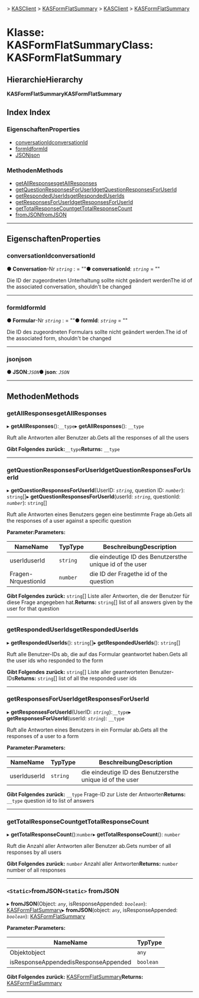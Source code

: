 <span data-ttu-id="3f10b-101">[](../README.md) > [KASClient](../modules/kasclient.md) > [KASFormFlatSummary](../classes/kasclient.kasformflatsummary.md)</span><span class="sxs-lookup"><span data-stu-id="3f10b-101">[](../README.md) > [KASClient](../modules/kasclient.md) > [KASFormFlatSummary](../classes/kasclient.kasformflatsummary.md)</span></span>

# <a name="class-kasformflatsummary"></a><span data-ttu-id="3f10b-102">Klasse: KASFormFlatSummary</span><span class="sxs-lookup"><span data-stu-id="3f10b-102">Class: KASFormFlatSummary</span></span>

## <a name="hierarchy"></a><span data-ttu-id="3f10b-103">Hierarchie</span><span class="sxs-lookup"><span data-stu-id="3f10b-103">Hierarchy</span></span>

<span data-ttu-id="3f10b-104">**KASFormFlatSummary**</span><span class="sxs-lookup"><span data-stu-id="3f10b-104">**KASFormFlatSummary**</span></span>

## <a name="index"></a><span data-ttu-id="3f10b-105">Index </span><span class="sxs-lookup"><span data-stu-id="3f10b-105">Index</span></span>

### <a name="properties"></a><span data-ttu-id="3f10b-106">Eigenschaften</span><span class="sxs-lookup"><span data-stu-id="3f10b-106">Properties</span></span>

* [<span data-ttu-id="3f10b-107">conversationId</span><span class="sxs-lookup"><span data-stu-id="3f10b-107">conversationId</span></span>](kasclient.kasformflatsummary.md#conversationid)
* [<span data-ttu-id="3f10b-108">formId</span><span class="sxs-lookup"><span data-stu-id="3f10b-108">formId</span></span>](kasclient.kasformflatsummary.md#formid)
* [<span data-ttu-id="3f10b-109">JSON</span><span class="sxs-lookup"><span data-stu-id="3f10b-109">json</span></span>](kasclient.kasformflatsummary.md#json)
### <a name="methods"></a><span data-ttu-id="3f10b-110">Methoden</span><span class="sxs-lookup"><span data-stu-id="3f10b-110">Methods</span></span>

* [<span data-ttu-id="3f10b-111">getAllResponses</span><span class="sxs-lookup"><span data-stu-id="3f10b-111">getAllResponses</span></span>](kasclient.kasformflatsummary.md#getallresponses)
* [<span data-ttu-id="3f10b-112">getQuestionResponsesForUserId</span><span class="sxs-lookup"><span data-stu-id="3f10b-112">getQuestionResponsesForUserId</span></span>](kasclient.kasformflatsummary.md#getquestionresponsesforuserid)
* [<span data-ttu-id="3f10b-113">getRespondedUserIds</span><span class="sxs-lookup"><span data-stu-id="3f10b-113">getRespondedUserIds</span></span>](kasclient.kasformflatsummary.md#getrespondeduserids)
* [<span data-ttu-id="3f10b-114">getResponsesForUserId</span><span class="sxs-lookup"><span data-stu-id="3f10b-114">getResponsesForUserId</span></span>](kasclient.kasformflatsummary.md#getresponsesforuserid)
* [<span data-ttu-id="3f10b-115">getTotalResponseCount</span><span class="sxs-lookup"><span data-stu-id="3f10b-115">getTotalResponseCount</span></span>](kasclient.kasformflatsummary.md#gettotalresponsecount)
* [<span data-ttu-id="3f10b-116">fromJSON</span><span class="sxs-lookup"><span data-stu-id="3f10b-116">fromJSON</span></span>](kasclient.kasformflatsummary.md#fromjson)

---

## <a name="properties"></a><span data-ttu-id="3f10b-117">Eigenschaften</span><span class="sxs-lookup"><span data-stu-id="3f10b-117">Properties</span></span>

<a id="conversationid"></a>

###  <a name="conversationid"></a><span data-ttu-id="3f10b-118">conversationId</span><span class="sxs-lookup"><span data-stu-id="3f10b-118">conversationId</span></span>

<span data-ttu-id="3f10b-119">**● Conversation**-Nr *`string`* : = ""</span><span class="sxs-lookup"><span data-stu-id="3f10b-119">**● conversationId**: *`string`* = ""</span></span>

<span data-ttu-id="3f10b-120">Die ID der zugeordneten Unterhaltung sollte nicht geändert werden</span><span class="sxs-lookup"><span data-stu-id="3f10b-120">The id of the associated conversation, shouldn't be changed</span></span>

___
<a id="formid"></a>

###  <a name="formid"></a><span data-ttu-id="3f10b-121">formId</span><span class="sxs-lookup"><span data-stu-id="3f10b-121">formId</span></span>

<span data-ttu-id="3f10b-122">**● Formular**-Nr *`string`* : = ""</span><span class="sxs-lookup"><span data-stu-id="3f10b-122">**● formId**: *`string`* = ""</span></span>

<span data-ttu-id="3f10b-123">Die ID des zugeordneten Formulars sollte nicht geändert werden.</span><span class="sxs-lookup"><span data-stu-id="3f10b-123">The id of the associated form, shouldn't be changed</span></span>

___
<a id="json"></a>

###  <a name="json"></a><span data-ttu-id="3f10b-124">json</span><span class="sxs-lookup"><span data-stu-id="3f10b-124">json</span></span>

<span data-ttu-id="3f10b-125">**● JSON**:*`JSON`*</span><span class="sxs-lookup"><span data-stu-id="3f10b-125">**● json**: *`JSON`*</span></span>

___

## <a name="methods"></a><span data-ttu-id="3f10b-126">Methoden</span><span class="sxs-lookup"><span data-stu-id="3f10b-126">Methods</span></span>

<a id="getallresponses"></a>

###  <a name="getallresponses"></a><span data-ttu-id="3f10b-127">getAllResponses</span><span class="sxs-lookup"><span data-stu-id="3f10b-127">getAllResponses</span></span>

<span data-ttu-id="3f10b-128">▸ **getAllResponses**():`__type`</span><span class="sxs-lookup"><span data-stu-id="3f10b-128">▸ **getAllResponses**(): `__type`</span></span>

<span data-ttu-id="3f10b-129">Ruft alle Antworten aller Benutzer ab.</span><span class="sxs-lookup"><span data-stu-id="3f10b-129">Gets all the responses of all the users</span></span>

<span data-ttu-id="3f10b-130">**Gibt Folgendes zurück:**`__type`</span><span class="sxs-lookup"><span data-stu-id="3f10b-130">**Returns:** `__type`</span></span>

___
<a id="getquestionresponsesforuserid"></a>

###  <a name="getquestionresponsesforuserid"></a><span data-ttu-id="3f10b-131">getQuestionResponsesForUserId</span><span class="sxs-lookup"><span data-stu-id="3f10b-131">getQuestionResponsesForUserId</span></span>

<span data-ttu-id="3f10b-132">▸ **getQuestionResponsesForUserId**(UserID: *`string`*, question ID: *`number`*): `string`[]</span><span class="sxs-lookup"><span data-stu-id="3f10b-132">▸ **getQuestionResponsesForUserId**(userId: *`string`*, questionId: *`number`*): `string`[]</span></span>

<span data-ttu-id="3f10b-133">Ruft alle Antworten eines Benutzers gegen eine bestimmte Frage ab.</span><span class="sxs-lookup"><span data-stu-id="3f10b-133">Gets all the responses of a user against a specific question</span></span>

<span data-ttu-id="3f10b-134">**Parameter:**</span><span class="sxs-lookup"><span data-stu-id="3f10b-134">**Parameters:**</span></span>

| <span data-ttu-id="3f10b-135">Name</span><span class="sxs-lookup"><span data-stu-id="3f10b-135">Name</span></span> | <span data-ttu-id="3f10b-136">Typ</span><span class="sxs-lookup"><span data-stu-id="3f10b-136">Type</span></span> | <span data-ttu-id="3f10b-137">Beschreibung</span><span class="sxs-lookup"><span data-stu-id="3f10b-137">Description</span></span> |
| ------ | ------ | ------ |
| <span data-ttu-id="3f10b-138">userId</span><span class="sxs-lookup"><span data-stu-id="3f10b-138">userId</span></span> | `string` |  <span data-ttu-id="3f10b-139">die eindeutige ID des Benutzers</span><span class="sxs-lookup"><span data-stu-id="3f10b-139">the unique id of the user</span></span> |
| <span data-ttu-id="3f10b-140">Fragen-Nr</span><span class="sxs-lookup"><span data-stu-id="3f10b-140">questionId</span></span> | `number` |  <span data-ttu-id="3f10b-141">die ID der Frage</span><span class="sxs-lookup"><span data-stu-id="3f10b-141">the id of the question</span></span> |

<span data-ttu-id="3f10b-142">**Gibt Folgendes zurück:** `string`[] Liste aller Antworten, die der Benutzer für diese Frage angegeben hat.</span><span class="sxs-lookup"><span data-stu-id="3f10b-142">**Returns:** `string`[] list of all answers given by the user for that question</span></span>

___
<a id="getrespondeduserids"></a>

###  <a name="getrespondeduserids"></a><span data-ttu-id="3f10b-143">getRespondedUserIds</span><span class="sxs-lookup"><span data-stu-id="3f10b-143">getRespondedUserIds</span></span>

<span data-ttu-id="3f10b-144">▸ **getRespondedUserIds**(): `string`[]</span><span class="sxs-lookup"><span data-stu-id="3f10b-144">▸ **getRespondedUserIds**(): `string`[]</span></span>

<span data-ttu-id="3f10b-145">Ruft alle Benutzer-IDs ab, die auf das Formular geantwortet haben.</span><span class="sxs-lookup"><span data-stu-id="3f10b-145">Gets all the user ids who responded to the form</span></span>

<span data-ttu-id="3f10b-146">**Gibt Folgendes zurück:** `string`[] Liste aller geantworteten Benutzer-IDs</span><span class="sxs-lookup"><span data-stu-id="3f10b-146">**Returns:** `string`[] list of all the responded user ids</span></span>

___
<a id="getresponsesforuserid"></a>

###  <a name="getresponsesforuserid"></a><span data-ttu-id="3f10b-147">getResponsesForUserId</span><span class="sxs-lookup"><span data-stu-id="3f10b-147">getResponsesForUserId</span></span>

<span data-ttu-id="3f10b-148">▸ **getResponsesForUserId**(UserID: *`string`*):`__type`</span><span class="sxs-lookup"><span data-stu-id="3f10b-148">▸ **getResponsesForUserId**(userId: *`string`*): `__type`</span></span>

<span data-ttu-id="3f10b-149">Ruft alle Antworten eines Benutzers in ein Formular ab.</span><span class="sxs-lookup"><span data-stu-id="3f10b-149">Gets all the responses of a user to a form</span></span>

<span data-ttu-id="3f10b-150">**Parameter:**</span><span class="sxs-lookup"><span data-stu-id="3f10b-150">**Parameters:**</span></span>

| <span data-ttu-id="3f10b-151">Name</span><span class="sxs-lookup"><span data-stu-id="3f10b-151">Name</span></span> | <span data-ttu-id="3f10b-152">Typ</span><span class="sxs-lookup"><span data-stu-id="3f10b-152">Type</span></span> | <span data-ttu-id="3f10b-153">Beschreibung</span><span class="sxs-lookup"><span data-stu-id="3f10b-153">Description</span></span> |
| ------ | ------ | ------ |
| <span data-ttu-id="3f10b-154">userId</span><span class="sxs-lookup"><span data-stu-id="3f10b-154">userId</span></span> | `string` |  <span data-ttu-id="3f10b-155">die eindeutige ID des Benutzers</span><span class="sxs-lookup"><span data-stu-id="3f10b-155">the unique id of the user</span></span> |

<span data-ttu-id="3f10b-156">**Gibt Folgendes zurück:** `__type` Frage-ID zur Liste der Antworten</span><span class="sxs-lookup"><span data-stu-id="3f10b-156">**Returns:** `__type` question id to list of answers</span></span>

___
<a id="gettotalresponsecount"></a>

###  <a name="gettotalresponsecount"></a><span data-ttu-id="3f10b-157">getTotalResponseCount</span><span class="sxs-lookup"><span data-stu-id="3f10b-157">getTotalResponseCount</span></span>

<span data-ttu-id="3f10b-158">▸ **getTotalResponseCount**():`number`</span><span class="sxs-lookup"><span data-stu-id="3f10b-158">▸ **getTotalResponseCount**(): `number`</span></span>

<span data-ttu-id="3f10b-159">Ruft die Anzahl aller Antworten aller Benutzer ab.</span><span class="sxs-lookup"><span data-stu-id="3f10b-159">Gets number of all responses by all users</span></span>

<span data-ttu-id="3f10b-160">**Gibt Folgendes zurück:** `number` Anzahl aller Antworten</span><span class="sxs-lookup"><span data-stu-id="3f10b-160">**Returns:** `number` number of all responses</span></span>

___
<a id="fromjson"></a>

### <a name="static-fromjson"></a><span data-ttu-id="3f10b-161">`<Static>`fromJSON</span><span class="sxs-lookup"><span data-stu-id="3f10b-161">`<Static>` fromJSON</span></span>

<span data-ttu-id="3f10b-162">▸ **fromJSON**(Object: *`any`*, isResponseAppended: *`boolean`*): [KASFormFlatSummary](kasclient.kasformflatsummary.md)</span><span class="sxs-lookup"><span data-stu-id="3f10b-162">▸ **fromJSON**(object: *`any`*, isResponseAppended: *`boolean`*): [KASFormFlatSummary](kasclient.kasformflatsummary.md)</span></span>

<span data-ttu-id="3f10b-163">**Parameter:**</span><span class="sxs-lookup"><span data-stu-id="3f10b-163">**Parameters:**</span></span>

| <span data-ttu-id="3f10b-164">Name</span><span class="sxs-lookup"><span data-stu-id="3f10b-164">Name</span></span> | <span data-ttu-id="3f10b-165">Typ</span><span class="sxs-lookup"><span data-stu-id="3f10b-165">Type</span></span> |
| ------ | ------ |
| <span data-ttu-id="3f10b-166">Objekt</span><span class="sxs-lookup"><span data-stu-id="3f10b-166">object</span></span> | `any` |
| <span data-ttu-id="3f10b-167">isResponseAppended</span><span class="sxs-lookup"><span data-stu-id="3f10b-167">isResponseAppended</span></span> | `boolean` |

<span data-ttu-id="3f10b-168">**Gibt Folgendes zurück:** [KASFormFlatSummary](kasclient.kasformflatsummary.md)</span><span class="sxs-lookup"><span data-stu-id="3f10b-168">**Returns:** [KASFormFlatSummary](kasclient.kasformflatsummary.md)</span></span>

___

